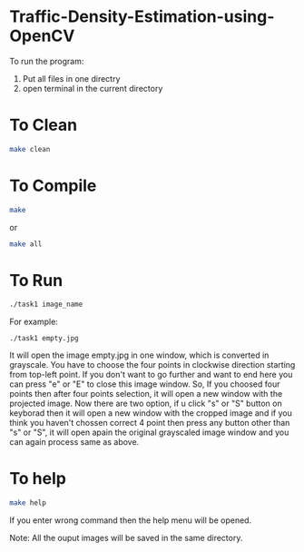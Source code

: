 # Traffic-Density-Estimation-using-OpenCV

To run the program:
1. Put all files in one directry
2. open terminal in the current directory
# To Clean 
```bash
make clean
```
# To Compile
```bash
make
```
or
```bash
make all
```
# To Run
```bash
./task1 image_name
```
For example:
```
./task1 empty.jpg
```

It will open the image empty.jpg in one window, which is converted in grayscale. You have to choose the four points in clockwise direction starting from top-left point. If you don't want to go further and want to end here you can press "e" or "E" to close this image window. So, If you choosed four points then after four points selection, it will open a new window with the projected image. Now there are two option, 
if u click "s" or "S" button on keyborad then it will open a new window with the cropped image and if you think you haven't chossen correct 4 point then press any button other than "s" or "S", it will open apain the original grayscaled image window and you can again process same as above.

# To help
```bash
make help
```
If you enter wrong command then the help menu will be opened.

Note: All the ouput images will be saved in the same directory.
